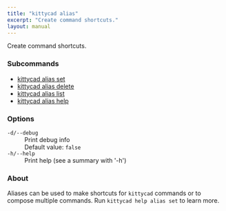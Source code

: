 ```yaml
---
title: "kittycad alias"
excerpt: "Create command shortcuts."
layout: manual
---
```


Create command shortcuts.

### Subcommands

* [kittycad alias set](./kittycad_alias_set)
* [kittycad alias delete](./kittycad_alias_delete)
* [kittycad alias list](./kittycad_alias_list)
* [kittycad alias help](./kittycad_alias_help)

### Options

<dl class="flags">
   <dt><code>-d/--debug</code></dt>
   <dd>Print debug info<br/>Default value: <code>false</code></dd>

   <dt><code>-h/--help</code></dt>
   <dd>Print help (see a summary with '-h')</dd>
</dl>


### About

Aliases can be used to make shortcuts for `kittycad` commands or to compose multiple commands.
Run `kittycad help alias set` to learn more.